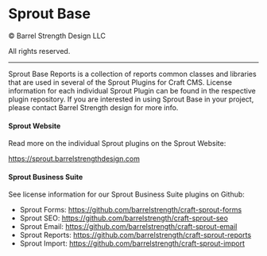 # Sprout Base

© Barrel Strength Design LLC 

All rights reserved.

----

Sprout Base Reports is a collection of reports common classes and libraries that are used in several of the Sprout Plugins for Craft CMS. License information for each individual Sprout Plugin can be found in the respective plugin repository. If you are interested in using Sprout Base in your project, please contact Barrel Strength design for more info.

#### Sprout Website

Read more on the individual Sprout plugins on the Sprout Website:

https://sprout.barrelstrengthdesign.com

#### Sprout Business Suite

See license information for our Sprout Business Suite plugins on Github:

- Sprout Forms: https://github.com/barrelstrength/craft-sprout-forms
- Sprout SEO: https://github.com/barrelstrength/craft-sprout-seo
- Sprout Email: https://github.com/barrelstrength/craft-sprout-email
- Sprout Reports: https://github.com/barrelstrength/craft-sprout-reports
- Sprout Import: https://github.com/barrelstrength/craft-sprout-import